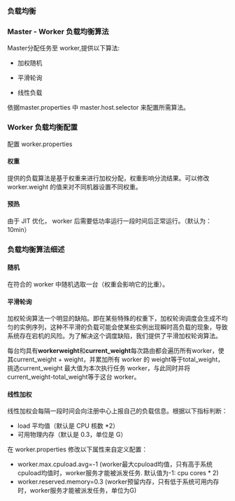 ### 负载均衡

### Master - Worker 负载均衡算法

Master分配任务至 worker,提供以下算法:

- 加权随机

- 平滑轮询

- 线性负载

依据master.properties 中 master.host.selector 来配置所需算法。


### Worker 负载均衡配置

配置 worker.properties

#### 权重

提供的负载算法是基于权重来进行加权分配，权重影响分流结果。可以修改 worker.weight 的值来对不同机器设置不同权重。

#### 预热

由于 JIT 优化， worker 后需要低功率运行一段时间后正常运行。（默认为：10min）


### 负载均衡算法细述

#### 随机

在符合的 worker 中随机选取一台（权重会影响它的比重）。

#### 平滑轮询

加权轮询算法一个明显的缺陷。即在某些特殊的权重下，加权轮询调度会生成不均匀的实例序列，这种不平滑的负载可能会使某些实例出现瞬时高负载的现象，导致系统存在宕机的风险。为了解决这个调度缺陷，我们提供了平滑加权轮询算法。

每台均具有**workerweight**和**current_weight**每次路由都会遍历所有worker，使其current_weight + weight，并累加所有 worker 的 weight等于total_weight，挑选current_weight 最大值为本次执行任务 worker，与此同时并将current_weight-total_weight等于这台 worker。

#### 线性加权

线性加权会每隔一段时间会向注册中心上报自己的负载信息。根据以下指标判断：

- load 平均值（默认是 CPU 核数 *2）
- 可用物理内存（默认是 0.3，单位是 G）

在 worker.properties 修改以下属性来自定义配置：

- worker.max.cpuload.avg=-1
 (worker最大cpuload均值，只有高于系统cpuload均值时，worker服务才能被派发任务. 默认值为-1: cpu cores * 2)
- worker.reserved.memory=0.3
(worker预留内存，只有低于系统可用内存时，worker服务才能被派发任务，单位为G)

